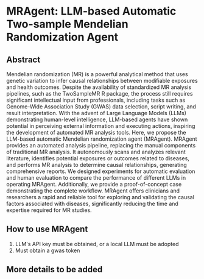 # MRAgent: LLM-based Automatic Two-sample Mendelian Randomization Agent


## Abstract
Mendelian randomization (MR) is a powerful analytical method that uses genetic variation to infer causal relationships between modifiable exposures and health outcomes. Despite the availability of standardized MR analysis pipelines, such as the TwoSampleMR R package, the process still requires significant intellectual input from professionals, including tasks such as Genome-Wide Association Study (GWAS) data selection, script writing, and result interpretation. With the advent of Large Language Models (LLMs) demonstrating human-level intelligence, LLM-based agents have shown potential in perceiving external information and executing actions, inspiring the development of automated MR analysis tools. Here, we propose the LLM-based automatic Mendelian randomization agent (MRAgent). MRAgent provides an automated analysis pipeline, replacing the manual components of traditional MR analysis. It autonomously scans and analyzes relevant literature, identifies potential exposures or outcomes related to diseases, and performs MR analysis to determine causal relationships, generating comprehensive reports. We designed experiments for automatic evaluation and human evaluation to compare the performance of different LLMs in operating MRAgent. Additionally, we provide a proof-of-concept case demonstrating the complete workflow. MRAgent offers clinicians and researchers a rapid and reliable tool for exploring and validating the causal factors associated with diseases, significantly reducing the time and expertise required for MR studies.

## How to use MRAgent
1. LLM's API key must be obtained, or a local LLM must be adopted
2. Must obtain a gwas token

## More details to be added